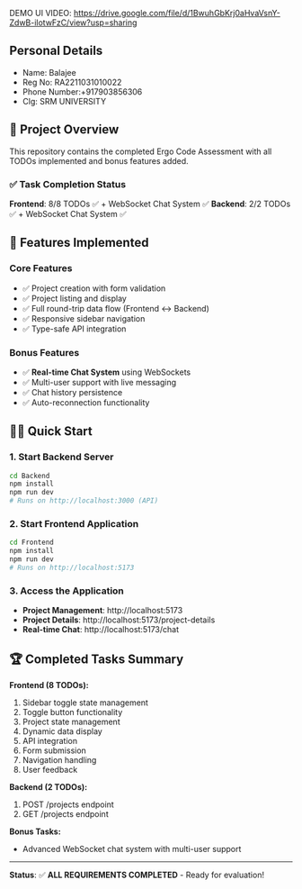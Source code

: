
DEMO UI VIDEO: https://drive.google.com/file/d/1BwuhGbKrj0aHvaVsnY-ZdwB-ilotwFzC/view?usp=sharing
## Personal Details
- Name: Balajee
- Reg No: RA2211031010022
- Phone Number:+917903856306
- Clg: SRM UNIVERSITY

## 🎯 Project Overview

This repository contains the completed Ergo Code Assessment with all TODOs implemented and bonus features added.

### ✅ Task Completion Status

**Frontend**: 8/8 TODOs ✅ + WebSocket Chat System ✅
**Backend**: 2/2 TODOs ✅ + WebSocket Chat System ✅

## 🚀 Features Implemented

### **Core Features**
- ✅ Project creation with form validation
- ✅ Project listing and display
- ✅ Full round-trip data flow (Frontend ↔ Backend)
- ✅ Responsive sidebar navigation
- ✅ Type-safe API integration

### **Bonus Features**
- ✅ **Real-time Chat System** using WebSockets
- ✅ Multi-user support with live messaging
- ✅ Chat history persistence
- ✅ Auto-reconnection functionality

## 🏃‍♂️ Quick Start

### **1. Start Backend Server**
```bash
cd Backend
npm install
npm run dev
# Runs on http://localhost:3000 (API)
```

### **2. Start Frontend Application**
```bash
cd Frontend
npm install
npm run dev
# Runs on http://localhost:5173
```

### **3. Access the Application**
- **Project Management**: http://localhost:5173
- **Project Details**: http://localhost:5173/project-details
- **Real-time Chat**: http://localhost:5173/chat

## 🏆 Completed Tasks Summary

**Frontend (8 TODOs):**
1. Sidebar toggle state management
2. Toggle button functionality  
3. Project state management
4. Dynamic data display
5. API integration
6. Form submission
7. Navigation handling
8. User feedback

**Backend (2 TODOs):**
1. POST /projects endpoint
2. GET /projects endpoint

**Bonus Tasks:**
- Advanced WebSocket chat system with multi-user support

---

**Status**: ✅ **ALL REQUIREMENTS COMPLETED** - Ready for evaluation!
